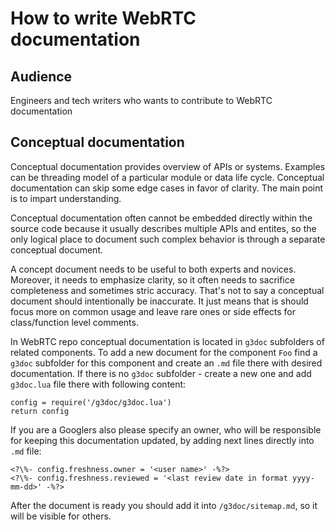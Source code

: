 # How to write WebRTC documentation

<?% config.freshness.owner = 'titovartem' %?>
<?% config.freshness.reviewed = '2021-03-01' %?>

## Audience

Engineers and tech writers who wants to contribute to WebRTC documentation

## Conceptual documentation

Conceptual documentation provides overview of APIs or systems. Examples can
be threading model of a particular module or data life cycle. Conceptual 
documentation can skip some edge cases in favor of clarity. The main point
is to impart understanding.

Conceptual documentation often cannot be embedded directly within the source
code because it usually describes multiple APIs and entites, so the only
logical place to document such complex behavior is through a separate 
conceptual document.

A concept document needs to be useful to both experts and novices. Moreover,
it needs to emphasize clarity, so it often needs to sacrifice completeness
and sometimes stric accuracy. That's not to say a conceptual document should
intentionally be inaccurate. It just means that is should focus more on common
usage and leave rare ones or side effects for class/function level comments.

In WebRTC repo conceptual documentation is located in `g3doc` subfolders of
related components. To add a new document for the component `Foo` find a 
`g3doc` subfolder for this component and create an `.md` file there with
desired documentation. If there is no `g3doc` subfolder - create a new one
and add `g3doc.lua` file there with following content:

```
config = require('/g3doc/g3doc.lua')
return config
```

If you are a Googlers also please specify an owner, who will be responsible for
keeping this documentation updated, by adding next lines directly into `.md`
file:

```
<?\%- config.freshness.owner = '<user name>' -%?>
<?\%- config.freshness.reviewed = '<last review date in format yyyy-mm-dd>' -%?>
```

After the document is ready you should add it into `/g3doc/sitemap.md`, so it
will be visible for others.

